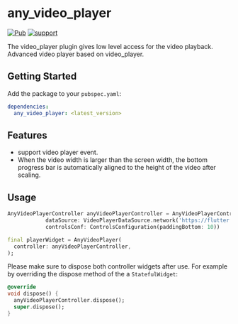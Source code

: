 # any_video_player
[![Pub](https://img.shields.io/pub/v/any_video_player.svg?style=flat-square)](https://pub.dev/packages/any_video_player)
[![support](https://img.shields.io/badge/platform-android%20|%20ios%20-blue.svg)](https://pub.dev/packages/any_video_player)

The video_player plugin gives low level access for the video playback. Advanced video player based on video_player.


## Getting Started

Add the package to your `pubspec.yaml`:

```yaml
dependencies:
  any_video_player: <latest_version>
```
## Features

* support video player event.
* When the video width is larger than the screen width, the bottom progress bar is automatically aligned to the height of the video after scaling.

## Usage

```dart
AnyVideoPlayerController anyVideoPlayerController = AnyVideoPlayerController(
            dataSource: VideoPlayerDataSource.network('https://flutter.github.io/assets-for-api-docs/assets/videos/butterfly.mp4'),
            controlsConf: ControlsConfiguration(paddingBottom: 10))

final playerWidget = AnyVideoPlayer(
  controller: anyVideoPlayerController,
);
```

Please make sure to dispose both controller widgets after use. For example by overriding the dispose method of the a `StatefulWidget`:
```dart
@override
void dispose() {
  anyVideoPlayerController.dispose();
  super.dispose();
}
```
